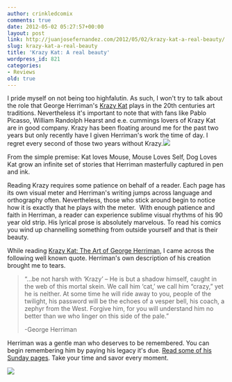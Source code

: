 ```yaml
---
author: crinkledcomix
comments: true
date: 2012-05-02 05:27:57+00:00
layout: post
link: http://juanjosefernandez.com/2012/05/02/krazy-kat-a-real-beauty/
slug: krazy-kat-a-real-beauty
title: 'Krazy Kat: A real beauty'
wordpress_id: 821
categories:
- Reviews
old: true
---
```


I pride myself on not being too highfalutin. As such, I won't try to talk about the role that George Herriman's [Krazy Kat](http://en.wikipedia.org/wiki/Krazy_Kat) plays in the 20th centuries art traditions. Nevertheless it's important to note that with fans like Pablo Picasso, William Randolph Hearst and e.e. cummings lovers of Krazy Kat are in good company. Krazy has been floating around me for the past two years but only recently have I given Herriman's work the time of day. I regret every second of those two years without Krazy.![](http://fernandezjuanjose.files.wordpress.com/2012/05/krazykat.jpeg)

From the simple premise: Kat loves Mouse, Mouse Loves Self, Dog Loves Kat grow an infinite set of stories that Herriman masterfully captured in pen and ink.

Reading Krazy requires some patience on behalf of a reader. Each page has its own visual meter and Herriman's writing jumps across language and orthography often. Nevertheless, those who stick around begin to notice how it is exactly that he plays with the meter.  With enough patience and faith in Herriman, a reader can experience sublime visual rhythms of his 90 year old strip. His lyrical prose is absolutely marvelous. To read his comics you wind up channelling something from outside yourself and that is their beauty.

While reading [Krazy Kat: The Art of George Herriman](http://www.copaceticcomics.com/comics/782), I came across the following well known quote. Herriman's own description of his creation brought me to tears.


<blockquote>“…be not harsh with ‘Krazy’ – He is but a shadow himself, caught in the web of this mortal skein. We call him ‘cat,’ we call him “crazy,” yet he is neither. At some time he will ride away to you, people of the twilight, his password will be the echoes of a vesper bell, his coach, a zephyr from the West. Forgive him, for you will understand him no better than we who linger on this side of the pale.”

-George Herriman</blockquote>


Herriman was a gentle man who deserves to be remembered. You can begin remembering him by paying his legacy it's due. [Read some of his Sunday pages](http://www.copaceticcomics.com/comics/ser/54). Take your time and savor every moment.

[![](http://fernandezjuanjose.files.wordpress.com/2012/05/krazykat_2-6-38_lg.jpeg)](http://fernandezjuanjose.files.wordpress.com/2012/05/krazykat_2-6-38_lg.jpeg)
